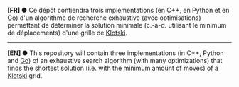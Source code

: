 __[FR] ●__ Ce dépôt contiendra trois implémentations (en C++, en Python et en [Go][hp-golang])
d'un algorithme de recherche exhaustive (avec optimisations) permettant de déterminer
la solution minimale (c.-à-d. utilisant le minimum de déplacements) d'une grille de [Klotski][wk-klotski].

---

__[EN] ●__ This repository will contain three implementations (in C++, Python and [Go][hp-golang])
of an exhaustive search algorithm (with many optimizations) that finds the shortest solution
(i.e. with the minimum amount of moves) of a [Klotski][wk-klotski] grid.

[hp-golang]: https://golang.org/
[wk-klotski]: https://en.wikipedia.org/wiki/Klotski

